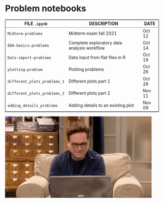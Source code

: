 

# Problem notebooks

<table border="2" cellspacing="0" cellpadding="6" rules="groups" frame="hsides">


<colgroup>
<col  class="org-left" />

<col  class="org-left" />

<col  class="org-left" />
</colgroup>
<thead>
<tr>
<th scope="col" class="org-left">FILE <code>.ipynb</code></th>
<th scope="col" class="org-left">DESCRIPTION</th>
<th scope="col" class="org-left">DATE</th>
</tr>
</thead>

<tbody>
<tr>
<td class="org-left"><code>Midterm-problems</code></td>
<td class="org-left">Midterm exam fall 2021</td>
<td class="org-left">Oct 12</td>
</tr>


<tr>
<td class="org-left"><code>EDA-basics-problems</code></td>
<td class="org-left">Complete exploratory data analysis workflow</td>
<td class="org-left">Oct 14</td>
</tr>


<tr>
<td class="org-left"><code>Data-import-problems</code></td>
<td class="org-left">Data input from flat files in R</td>
<td class="org-left">Oct 19</td>
</tr>


<tr>
<td class="org-left"><code>plotting-problem</code></td>
<td class="org-left">Plotting problems</td>
<td class="org-left">Oct 26</td>
</tr>


<tr>
<td class="org-left"><code>different_plots_problems_1</code></td>
<td class="org-left">Different plots part 1</td>
<td class="org-left">Oct 28</td>
</tr>


<tr>
<td class="org-left"><code>different_plots_problems_2</code></td>
<td class="org-left">Different plots part 2</td>
<td class="org-left">Nov 11</td>
</tr>


<tr>
<td class="org-left"><code>adding_details_problems</code></td>
<td class="org-left">Adding details to an existing plot</td>
<td class="org-left">Nov 09</td>
</tr>
</tbody>
</table>

![img](../img/problem.gif)

